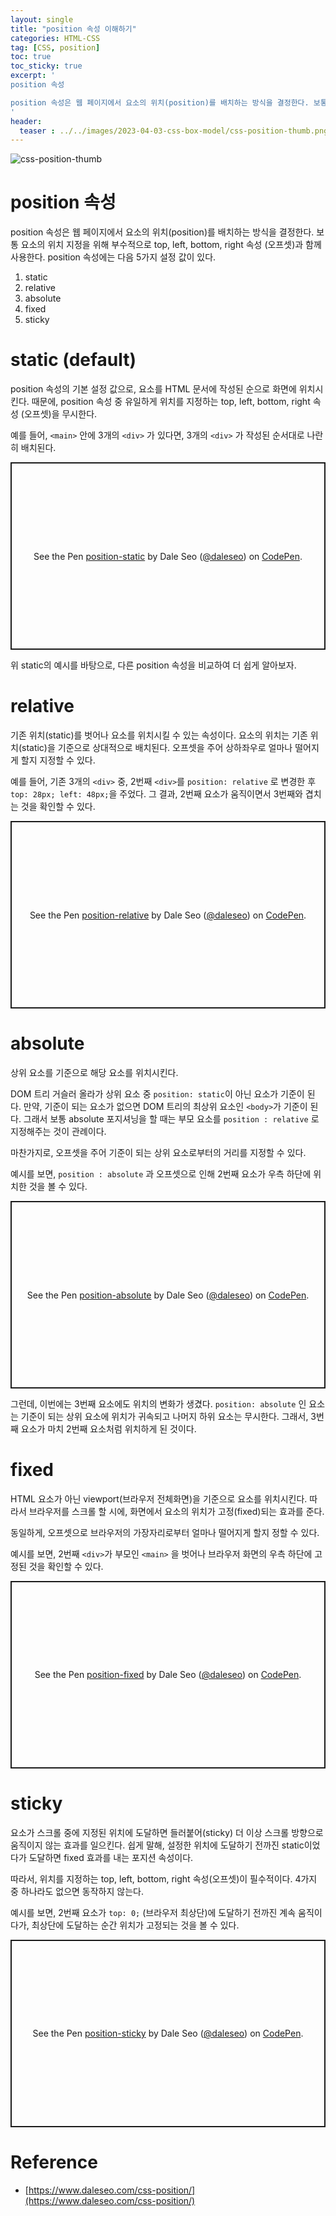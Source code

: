 ```yaml
---
layout: single
title: "position 속성 이해하기"
categories: HTML-CSS
tag: [CSS, position]
toc: true
toc_sticky: true
excerpt: '
position 속성

position 속성은 웹 페이지에서 요소의 위치(position)를 배치하는 방식을 결정한다. 보통 요소의 위치 지정을 위해 부수적으로 top, left, bottom, right 속성 (오프셋)과 함께 사용한다. position 속성에는 다음 5가지 설정 값이 있다.
'
header:
  teaser : ../../images/2023-04-03-css-box-model/css-position-thumb.png
---
```


![css-position-thumb](../../images/2023-04-03-css-box-model/css-position-thumb.png)

# position 속성

position 속성은 웹 페이지에서 요소의 위치(position)를 배치하는 방식을 결정한다. 보통 요소의 위치 지정을 위해 부수적으로 top, left, bottom, right 속성 (오프셋)과 함께 사용한다. position 속성에는 다음 5가지 설정 값이 있다.

1. static
2. relative
3. absolute
4. fixed
5. sticky

# static (default)

position 속성의 기본 설정 값으로, 요소를 HTML 문서에 작성된 순으로 화면에 위치시킨다. 때문에, position 속성 중 유일하게 위치를 지정하는 top, left, bottom, right 속성 (오프셋)을 무시한다.

예를 들어, `<main>` 안에 3개의 `<div>` 가 있다면, 3개의 `<div>` 가 작성된 순서대로 나란히 배치된다.

<p class="codepen" data-height="300" data-default-tab="html,result" data-slug-hash="mdMdzob" data-user="daleseo" style="height: 300px; box-sizing: border-box; display: flex; align-items: center; justify-content: center; border: 2px solid; margin: 1em 0; padding: 1em;">
  <span>See the Pen <a href="https://codepen.io/daleseo/pen/mdMdzob">
  position-static</a> by Dale Seo (<a href="https://codepen.io/daleseo">@daleseo</a>)
  on <a href="https://codepen.io">CodePen</a>.</span>
</p>
<script async src="https://cpwebassets.codepen.io/assets/embed/ei.js"></script>

<p/>
위 static의 예시를 바탕으로, 다른 position 속성을 비교하여 더 쉽게 알아보자.

# relative

기존 위치(static)를 벗어나 요소를 위치시킬 수 있는 속성이다. 요소의 위치는 기존 위치(static)을 기준으로 상대적으로 배치된다. 오프셋을 주어 상하좌우로 얼마나 떨어지게 할지 지정할 수 있다.

예를 들어, 기존 3개의 `<div>` 중, 2번째 `<div>`를 `position: relative` 로 변경한 후 `top: 28px; left: 48px;`을 주었다. 그 결과, 2번째 요소가 움직이면서 3번째와 겹치는 것을 확인할 수 있다.

<p class="codepen" data-height="300" data-default-tab="html,result" data-slug-hash="qBXBJzg" data-user="daleseo" style="height: 300px; box-sizing: border-box; display: flex; align-items: center; justify-content: center; border: 2px solid; margin: 1em 0; padding: 1em;">
  <span>See the Pen <a href="https://codepen.io/daleseo/pen/qBXBJzg">
  position-relative</a> by Dale Seo (<a href="https://codepen.io/daleseo">@daleseo</a>)
  on <a href="https://codepen.io">CodePen</a>.</span>
</p>
<script async src="https://cpwebassets.codepen.io/assets/embed/ei.js"></script>

# absolute

상위 요소를 기준으로 해당 요소를 위치시킨다.

DOM 트리 거슬러 올라가 상위 요소 중 `position: static`이 아닌 요소가 기준이 된다. 만약, 기준이 되는 요소가 없으면 DOM 트리의 최상위 요소인 `<body>`가 기준이 된다. 그래서 보통 absolute 포지셔닝을 할 때는 부모 요소를 `position : relative` 로 지정해주는 것이 관례이다.

마찬가지로, 오프셋을 주어 기준이 되는 상위 요소로부터의 거리를 지정할 수 있다.

예시를 보면, `position : absolute` 과 오프셋으로 인해 2번째 요소가 우측 하단에 위치한 것을 볼 수 있다.

<p class="codepen" data-height="300" data-default-tab="css,result" data-slug-hash="abybRra" data-user="daleseo" style="height: 300px; box-sizing: border-box; display: flex; align-items: center; justify-content: center; border: 2px solid; margin: 1em 0; padding: 1em;">
  <span>See the Pen <a href="https://codepen.io/daleseo/pen/abybRra">
  position-absolute</a> by Dale Seo (<a href="https://codepen.io/daleseo">@daleseo</a>)
  on <a href="https://codepen.io">CodePen</a>.</span>
</p>
<script async src="https://cpwebassets.codepen.io/assets/embed/ei.js"></script>

<p />

그런데, 이번에는 3번째 요소에도 위치의 변화가 생겼다. `position: absolute` 인 요소는 기준이 되는 상위 요소에 위치가 귀속되고 나머지 하위 요소는 무시한다. 그래서, 3번째 요소가 마치 2번째 요소처럼 위치하게 된 것이다.

# fixed

HTML 요소가 아닌 viewport(브라우저 전체화면)을 기준으로 요소를 위치시킨다. 따라서 브라우저를 스크롤 할 시에, 화면에서 요소의 위치가 고정(fixed)되는 효과를 준다.

동일하게, 오프셋으로 브라우저의 가장자리로부터 얼마나 떨어지게 할지 정할 수 있다.

예시를 보면, 2번째 `<div>`가 부모인 `<main>` 을 벗어나 브라우저 화면의 우측 하단에 고정된 것을 확인할 수 있다.

<p class="codepen" data-height="300" data-default-tab="css,result" data-slug-hash="rNzNqXv" data-user="daleseo" style="height: 300px; box-sizing: border-box; display: flex; align-items: center; justify-content: center; border: 2px solid; margin: 1em 0; padding: 1em;">
  <span>See the Pen <a href="https://codepen.io/daleseo/pen/rNzNqXv">
  position-fixed</a> by Dale Seo (<a href="https://codepen.io/daleseo">@daleseo</a>)
  on <a href="https://codepen.io">CodePen</a>.</span>
</p>
<script async src="https://cpwebassets.codepen.io/assets/embed/ei.js"></script>

# sticky

요소가 스크롤 중에 지정된 위치에 도달하면 들러붙어(sticky) 더 이상 스크롤 방향으로 움직이지 않는 효과를 일으킨다. 쉽게 말해, 설정한 위치에 도달하기 전까진 static이었다가 도달하면 fixed 효과를 내는 포지션 속성이다.

따라서, 위치를 지정하는 top, left, bottom, right 속성(오프셋)이 필수적이다. 4가지 중 하나라도 없으면 동작하지 않는다.

예시를 보면, 2번째 요소가 `top: 0;` (브라우저 최상단)에 도달하기 전까진 계속 움직이다가, 최상단에 도달하는 순간 위치가 고정되는 것을 볼 수 있다.

<p class="codepen" data-height="300" data-default-tab="css,result" data-slug-hash="LYjYgrg" data-user="daleseo" style="height: 300px; box-sizing: border-box; display: flex; align-items: center; justify-content: center; border: 2px solid; margin: 1em 0; padding: 1em;">
  <span>See the Pen <a href="https://codepen.io/daleseo/pen/LYjYgrg">
  position-sticky</a> by Dale Seo (<a href="https://codepen.io/daleseo">@daleseo</a>)
  on <a href="https://codepen.io">CodePen</a>.</span>
</p>
<script async src="https://cpwebassets.codepen.io/assets/embed/ei.js"></script>

# Reference

- [https://www.daleseo.com/css-position/](https://www.daleseo.com/css-position/)
